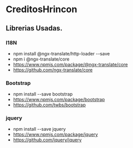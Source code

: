 # CreditosHrincon

## Librerias Usadas. 

### I18N 

- npm install @ngx-translate/http-loader --save
- npm i @ngx-translate/core
- https://www.npmjs.com/package/@ngx-translate/core
- https://github.com/ngx-translate/core

### Bootstrap
- npm install --save bootstrap
- https://www.npmjs.com/package/bootstrap
- https://github.com/twbs/bootstrap

### jquery
- npm install --save jquery
- https://www.npmjs.com/package/jquery
- https://github.com/jquery/jquery
